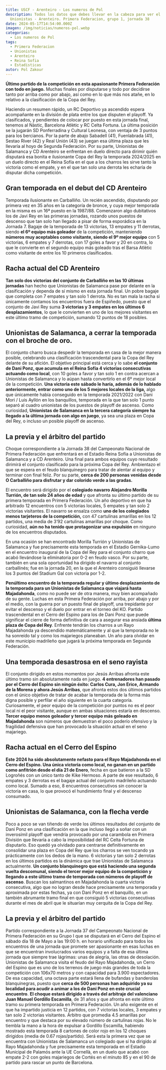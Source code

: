 ```yaml
---
title: USCF - Arenteiro - Los numeros de Pol
description: Todos los datos que debes llevar en la cabeza para ver el
  Unionistas - Arenteiro. Primera Federacion, grupo 1, jornada 38
date: 2024-05-17T14:54:00.000Z
imagen: /img/noticias/numeros-pol.webp
categorias:
  - Los numeros de Pol
tags:
  - Primera Federacion
  - Unionistas
  - Arenteiro
  - Reina Sofia
  - Estadisticas
autor: Pol Zakour
---
```

**Último partido de la competición en esta apasionante Primera Federación con todo en juego.** Muchas finales por disputarse y todo por decidirse tanto por arriba como por abajo, así como en lo que más nos atañe, en lo relativo a la clasificación de la Copa del Rey.

Haciendo un resumen rápido, un RC Deportivo ya ascendido espera acompañante en la división de plata entre los que disputen el playoff. Ya clasificados, y pendientes de colocar por puesto en esta jornada final, tenemos al Nàstic, Barcelona Atlètic y RC Celta Fortuna. La última posición se la jugarán SD Ponferradina y Cultural Leonesa, con ventaja de 3 puntos para los bercianos. Por la parte de abajo Sabadell (41), Fuenlabrada (41), Sestao River (42) y Real Unión (43) se juegan esa última plaza que les llevaría al hoyo de Segunda Federación. Por su parte, Unionistas de Salamanca y CD Arenteiro se enfrentan en duelo directo para dirimir quién disputará esa bonita e ilusionante Copa del Rey la temporada 2024/2025 en un duelo directo en el Reina Sofía en el que a los charros les sirve tanto la victoria como el empate, y en el que tan solo una derrota les echaría de disputar dicha competición.

## Gran temporada en el debut del CD Arenteiro

Temporada ilusionante en Carballiño. Un recién ascendido, disputando por primera vez en 35 años en la categoría de bronce, y cuya mejor temporada en la misma es un 16ª puesto en la 1987/88. Comenzaron algo dubitativos los de Javi Rey en las primeras jornadas, rozando unos puestos de descenso que tan solo han llegado a pisar de forma esporádica en la Jornada 7. Bagaje de la temporada de 13 victorias, 13 empates y 11 derrotas, siendo **el 6º equipo más goleador** de la competición, manteniendo **números muy aceptables como visitante, siendo el 9º mejor equipo** con 5 victorias, 6 empates y 7 derrotas, con 17 goles a favor y 20 en contra, lo que le convierte en el segundo equipo más goleado tras el Barsa Atlètic como visitante de entre los 10 primeros clasificados.

## Racha actual del CD Arenteiro

**Tan solo dos victorias del conjunto de Carballiño en las 10 últimas jornadas** han hecho que Unionistas de Salamanca pase por delante en la clasificación y dependa de sí mismo en esta jornada final. Un pobre bagaje que completa con 7 empates y tan solo 1 derrota. No es tan mala la racha si únicamente contamos los encuentros fuera de Espiñedo, puesto que el conjunto de Javi Rey suma **3 victorias y 3 empates en los últimos 6 desplazamientos**, lo que le convierten en uno de los mejores visitantes en este último tramo de competición, sumando 12 puntos de 18 posibles.

## Unionistas de Salamanca, a cerrar la temporada con el broche de oro.

El conjunto charro busca despedir la temporada en casa de la mejor manera posible, celebrando una clasificación trascendental para la Copa del Rey delante de su afición. El objetivo principal está cerca y lo sabe **el conjunto de Dani Ponz, que acumula en el Reina Sofía 4 victorias consecutivas actuando como local**, con 10 goles a favor y tan solo 1 en contra acercan a Unionistas de Salamanca y lo aúpan hasta convertirlo en el 6º mejor local de la competición. **Una victoria este sábado le haría, además de lo hablado anteriormente, entrar como uno de los 5 mejores locales de la liga,** algo que únicamente había conseguido  en la temporada 2021/2022 con Dani Mori / Luis Ayllón en los banquillos, temporada en la que tan solo 1 punto separó al cuadro unionistas de los puestos de playoff de ascenso. Como curiosidad, **Unionistas de Salamanca en la tercera categoría siempre ha llegado a la última jornada con algo en juego**, ya sea una plaza en Copa del Rey, o incluso un posible playoff de ascenso.

## La previa y el árbitro del partido

Choque correspondiente a la Jornada 38 del Campeonato Nacional de Primera Federación que enfrentará en el Estadio Reina Sofía a Unionistas de Salamanca y a CD Arenteiro. Una final para ambos equipos cuyo resultado dirimirá el conjunto clasificado para la próxima Copa del Rey. Ambientazo el que se espera en el feudo blanquinegro para tratar de alentar al equipo y terminar con final feliz. Por su parte, **cerca de 200 personas venidas desde O Carballiño para disfrutar y dar colorido verde a las gradas.**

El encuentro será dirigido por el **colegiado navarro Alejandro Morilla Turrión, de tan solo 24 años de edad** y que afronta su último partido de su primera temporada en Primera Federación. Un año deportivo en que ha arbitrado 12 encuentros con 5 victorias locales, 5 empates y tan solo 2 victorias visitantes. El navarro se ensalza como **uno de los colegiados menos tarjeteros de la competición,** con 47 cartulinas amarillas en los 12 partidos, una media de 3’92 cartulinas amarillas por choque. Como curiosidad, **aún no ha tenido que protagonizar una expulsión** en ninguno de los encuentros disputados.

En una ocasión se han encontrado Morilla Turrión y Unionistas de Salamanca y fue precisamente esta temporada en el Estadio Gernika-Lumo en el encuentro inaugural de la Copa del Rey para el conjunto charro que acabó llevándose la eliminatoria por 0-2 en feudo vasco. Por su parte, también en una sola oportunidad ha dirigido el navarro al conjunto carballinés; fue en la jornada 20, en la que el Arenteiro consiguió llevarse los 3 puntos del Stadium Gal con victoria por 1-2.





**Penúltimo encuentro de la temporada regular y último desplazamiento de la temporada para un Unionistas de Salamanca que viajará hasta Majadahonda**, como no puede ser de otra manera, muy bien acompañado de su gente. Luchas en esta Primera Federación por arriba, por abajo y por el medio, con la guerra por un puesto final de playoff, una trepidante por evitar el descenso y el duelo por entrar en el torneo del KO. Partido trascendental en el Cerro del Espino para los de Dani Ponz que puede significar el cierre de forma definitiva de cara a asegurar esa ansiada **última plaza de Copa del Rey**. Enfrente tendrán los charros a un Rayo Majadahonda ya descendido matemáticamente y al que la temporada no le ha sonreído tal y como los majariegos planeaban. Un año para olvidar en este municipio madrileño que jugará la próxima temporada en Segunda Federación.

## Una temporada desastrosa en el seno rayista

El conjunto dirigido en estos momentos por Jesús Arribas afronta este último tramo sin absolutamente nada en juego. **4 entrenadores han pasado por el Cerro del Espino sin ningún éxito: Carlos Cura, Jon Erice, Armando de la Morena y ahora Jesús Arribas**, que afronta estos dos últimos partidos con el único objetivo de tratar de acabar la temporada de la forma más digna posible y perfilar el año siguiente en la cuarta categoría. Curiosamente, el peor equipo de la competición por puntos no es el peor local ni el peor visitante, aunque en ambas situaciones estaría en descenso. **Tercer equipo menos goleador y tercer equipo más goleado en Majadahonda** son números que demuestran el poco poderío ofensivo y la fragilidad defensiva que han provocado la situación actual en el seno majariego.

## Racha actual en el Cerro del Espino

**Este 2024 ha sido absolutamente nefasto para el Rayo Majadahonda en el Cerro del Espino. Una única victoria como local, no ganan en un partido como anfitrión desde el día 21 de Enero**, fecha en que batieron a la SD Logroñés con un único tanto de Kike Hermoso. A parte de ese resultado, 6 empates y 3 derrotas es el bagaje actual del conjunto madrileño actuando como local. Sumado a eso, 8 encuentros consecutivos sin conocer la victoria en casa, lo que provocó el hundimiento final y el descenso consumado.

## Unionistas de Salamanca, con la flecha verde

Poco a poco se van tiñendo de verde los últimos resultados del conjunto de Dani Ponz en una clasificación en la que incluso llegó a soñar con un inverosímil playoff que vendría provocado por una carambola en Primera División que llevaría a cabo la imposibilidad del RC Celta Fortuna de disputarlo. Eso quedó ya olvidado para centrarse definitivamente en consolidar una plaza en Copa del Rey que los charros se ven tocando ya prácticamente con los dedos de la mano. 6 victorias y tan solo 2 derrotas en los últimos partidos es la dinámica que trae Unionistas de Salamanca actualmente. **Un conjunto blanquinegro que está haciendo una segunda vuelta descomunal, siendo el tercer mejor equipo de la competición y llegando a este último tramo de temporada con números de playoff de ascenso**. Buscan los salmantinos en Majadahonda la cuarta victoria consecutiva, algo que no logran desde hace precisamente una temporada y aproximada por estas fechas, ya con Dani Ponz en el banquillo, en un también abrumante tramo final en que consiguió 5 victorias consecutivas durante el mes de abril que le situarían muy cerquita de la Copa del Rey.

## La previa y el árbitro del partido

Partido correspondiente a la Jornada 37 del Campeonato Nacional de Primera Federación en su Grupo I que se disputará en el Cerro del Espino el sábado día 18 de Mayo a las 19:00 h. en horario unificado para todos los encuentros de una jornada que promete ser apasionante en esas luchas en que se encuentran involucrados varios equipos y a falta de esa última jornada que siempre trae lágrimas: unas de alegría, las otras de desolación. Unionistas de Salamanca visita el feudo del Rayo Majadahonda, un Cerro del Espino que es uno de los terrenos de juego más grandes de toda la competición con 106x70 metros y con capacidad para 3.900 espectadores. De esa capacidad, una octava parte estará llena de bufandas y banderolas blanquinegras, puesto que **cerca de 500 personas han adquirido ya su localidad para acudir a animar a los de Dani Ponz en este crucial encuentro**.
**El choque estará dirigido a través del arbitraje del valenciano Juan Manuel Gordillo Escamilla**, de 31 años y que afronta en este último tramo su primera temporada en Primera Federación. Un año exigente en el que ha impartido justicia en 12 partidos, con 7 victorias locales, 3 empates y tan solo 2 victorias visitantes. Árbitro que promedia 4.5 amarillas por encuentro y que destaca por su elevado número de cartulinas rojas. No le tiembla la mano a la hora de expulsar a Gordillo Escamilla, habiendo mostrado esta temporada 8 cartones de color rojo en los 12 choques dirigidos (media de 0.67 rojas/partido). Será esta la primera vez que se encuentra con Unionistas de Salamanca un colegiado que sí ha dirigido al Rayo Majadahonda y fue precisamente esta temporada en el Estadio Municipal de Palamós ante la UE Cornellà, en un duelo que acabó con empate 2-2 con goles majariegos de Cortés en el minuto 85 y en el 90 de partido para rascar un punto de Barcelona.
